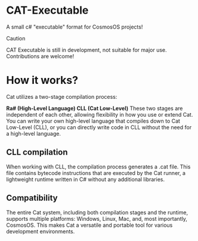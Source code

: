 # CAT-Executable
A small c# "executable" format for CosmosOS projects!
> [!Caution]
> CAT Executable is still in development, not suitable for major use.<br>
> Contributions are welcome!

# How it works?
Cat utilizes a two-stage compilation process:

**Ra# (High-Level Language)
CLL (Cat Low-Level)**
These two stages are independent of each other, allowing flexibility in how you use or extend Cat. You can write your own high-level language that compiles down to Cat Low-Level (CLL), or you can directly write code in CLL without the need for a high-level language.
## CLL compilation
When working with CLL, the compilation process generates a .cat file. This file contains bytecode instructions that are executed by the Cat runner, a lightweight runtime written in C# without any additional libraries.
## Compatibility
The entire Cat system, including both compilation stages and the runtime, supports multiple platforms: Windows, Linux, Mac, and, most importantly, CosmosOS. This makes Cat a versatile and portable tool for various development environments.
